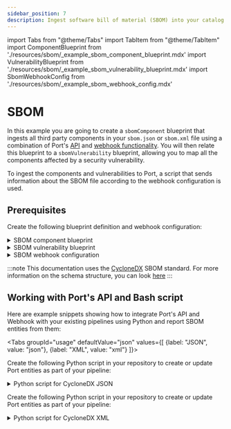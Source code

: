 ```yaml
---
sidebar_position: 7
description: Ingest software bill of material (SBOM) into your catalog
---
```


import Tabs from "@theme/Tabs"
import TabItem from "@theme/TabItem"
import ComponentBlueprint from './resources/sbom/\_example_sbom_component_blueprint.mdx'
import VulnerabilityBlueprint from './resources/sbom/\_example_sbom_vulnerability_blueprint.mdx'
import SbomWebhookConfig from './resources/sbom/\_example_sbom_webhook_config.mdx'

# SBOM

In this example you are going to create a `sbomComponent` blueprint that ingests all third party components in your `sbom.json` or `sbom.xml` file using a combination of Port's [API](/build-your-software-catalog/custom-integration/api) and [webhook functionality](/build-your-software-catalog/custom-integration/webhook). You will then relate this blueprint to a `sbomVulnerability` blueprint, allowing you to map all the components affected by a security vulnerability.

To ingest the components and vulnerabilities to Port, a script that sends information about the SBOM file according to the webhook configuration is used.

## Prerequisites

Create the following blueprint definition and webhook configuration:

<details>
<summary>SBOM component blueprint</summary>
<ComponentBlueprint/>
</details>

<details>
<summary>SBOM vulnerability blueprint</summary>
<VulnerabilityBlueprint/>
</details>

<details>
<summary>SBOM webhook configuration</summary>

<SbomWebhookConfig/>

</details>

:::note
This documentation uses the [CycloneDX](https://cyclonedx.org/) SBOM standard. For more information on the schema structure, you can look [here](https://cyclonedx.org/docs/1.5/json/#components)
:::

## Working with Port's API and Bash script

Here are example snippets showing how to integrate Port's API and Webhook with your existing pipelines using Python and report SBOM entities from them:

<Tabs groupId="usage" defaultValue="json" values={[
{label: "JSON", value: "json"},
{label: "XML", value: "xml"}
]}>

<TabItem value="json">

Create the following Python script in your repository to create or update Port entities as part of your pipeline:

<details>
  <summary> Python script for CycloneDX JSON </summary>

```python showLineNumbers
import requests
import json
import os

WEBHOOK_URL = os.environ['WEBHOOK_URL'] ## the value of the URL you receive after creating the Port webhook
PATH_TO_SBOM_JSON_FILE = os.environ['PATH_TO_SBOM_JSON_FILE']

def add_entity_to_port(entity_object):
    """A function to create the passed entity in Port using the webhook URL

    Params
    --------------
    entity_object: dict
        The entity to add in your Port catalog

    Returns
    --------------
    response: dict
        The response object after calling the webhook
    """
    headers = {"Content-Type": "application/json"}
    response = requests.post(WEBHOOK_URL, json=entity_object, headers=headers)
    return response.json()


def extract_sbom_data(sbom_file):
    """This function takes an sbom file path, converts the "components" and "vulnerabilities" property into a
    JSON array and it then sends this data to Port

    Params
    --------------
    sbom_file: str
        The path to the sbom file relative to the project's root folder

    Returns
    --------------
    response: dict
        The response object after calling the webhook
    """
    with open(sbom_file, 'r') as file:
        sbom_data = json.load(file)
    software_information = sbom_data["metadata"]["component"]
    software_product = software_information.get("name", "")
    software_version = software_information.get("version", "")

    components = []
    vulnerabilities = []
    for component in sbom_data.get("components", []):
        component_data = {
            "type": component.get("type", ""),
            "reference": component.get("bom-ref", ""),
            "name": component.get("name", ""),
            "version": component.get("version", ""),
            "purl": component.get("purl", ""),
            "external_references": component.get("externalReferences", []),
            "licenses": [license_data.get("license", "") for license_data in component.get("licenses", [])]
        }
        components.append(component_data)

    for vulnerability in sbom_data.get("vulnerabilities", []):
        vulnerability_data = {
            "id": vulnerability.get("id"),
            "description": vulnerability.get("description", ""),
            "reference": vulnerability.get("bom-ref", ""),
            "recommendation": vulnerability.get("recommendation", ""),
            "state": vulnerability.get("analysis", {}).get("state"),
            "ratings": vulnerability.get("ratings", []),
            "source": vulnerability.get("source", {}).get("name"),
            "affects": [bom_component.get("ref", "") for bom_component in vulnerability.get("affects", [])],
            "published": vulnerability.get("published", "")
        }
        vulnerabilities.append(vulnerability_data)

    entity_object = {
        "components": components,
        "vulnerabilities": vulnerabilities,
        "software_product": software_product,
        "software_version": software_version
    }
    webhook_response = add_entity_to_port(entity_object)
    return webhook_response


# Example usage
response = extract_sbom_data(PATH_TO_SBOM_JSON_FILE)
print(response)
```

</details>

</TabItem>

<TabItem value="xml">

Create the following Python script in your repository to create or update Port entities as part of your pipeline:

<details>
  <summary> Python script for CycloneDX XML </summary>

```python showLineNumbers
import requests
import xml.dom.minidom
import os

WEBHOOK_URL = os.environ["WEBHOOK_URL"]
PATH_TO_SBOM_XML_FILE = os.environ["PATH_TO_SBOM_XML_FILE"]

def add_entity_to_port(entity_object):
    """A function to create the passed entity in Port using the webhook URL

    Params
    --------------
    entity_object: dict
        The entity to add in your Port catalog

    Returns
    --------------
    response: dict
        The response object after calling the webhook
    """
    headers = {"Content-Type": "application/json"}
    response = requests.post(WEBHOOK_URL, json=entity_object, headers=headers)
    return response.json()


def extract_sbom_data(sbom_file):
    """This function takes an sbom file path, converts the "components" and "vulnerabilities" property into a
    JSON array and it then sends this data to Port

    Params
    --------------
    sbom_file: str
        The path to the sbom file relative to the project's root folder

    Returns
    --------------
    response: dict
        The response object after calling the webhook
    """

    xml_doc = xml.dom.minidom.parse(sbom_file)

    # Get the metadata component element
    metadata_component = xml_doc.getElementsByTagName("metadata")[0].getElementsByTagName("component")[0]

    # Extract software name and version from the metadata component
    software_product_name = metadata_component.getElementsByTagName("name")[0].firstChild.data.strip()
    software_version = metadata_component.getElementsByTagName("version")[0].firstChild.data.strip()

    # get all the components elements and extract details
    sbom_components = []
    components_element = xml_doc.getElementsByTagName('components')[0]
    components = components_element.getElementsByTagName("component")

    for component in components:
        name = component.getElementsByTagName('name')[0].childNodes[0].data
        bom_ref = component.getAttribute("bom-ref")
        version = component.getElementsByTagName('version')[0].childNodes[0].data
        component_type = component.getAttribute('type')
        purl = component.getElementsByTagName('purl')[0].childNodes[0].data
        licenses = component.getElementsByTagName("licenses")
        external_references = component.getElementsByTagName("reference")

        license_ids = []
        for license_node in licenses:
            license_id = license_node.getElementsByTagName("id")[0].firstChild.data.strip()
            license_ids.append({"id": license_id})

        external_reference_list = []
        for reference in external_references:
            reference_type = reference.getAttribute("type")
            reference_url = reference.getElementsByTagName("url")[0].firstChild.data.strip()
            external_reference_list.append({"type": reference_type, "url": reference_url})

        sbom_components.append({
            "type": component_type,
            "reference": bom_ref,
            "name": name,
            "version": version,
            "purl": purl,
            "external_references": external_reference_list,
            "licenses": license_ids
        })
    # Get the vulnerabilities element
    vulnerabilities_element = xml_doc.getElementsByTagName("vulnerabilities")[0]
    vulnerabilities = vulnerabilities_element.getElementsByTagName("vulnerability")
    sbom_vulnerabilities = []

    # Iterate over vulnerabilities and extract details
    for vulnerability in vulnerabilities:
        bom_reference = vulnerability.getAttribute("bom-ref")
        vulnerability_id = vulnerability.getElementsByTagName("id")[0].firstChild.data.strip()
        description = vulnerability.getElementsByTagName("description")[0].firstChild.data.strip()
        recommendation = vulnerability.getElementsByTagName("recommendation")[0].firstChild.data.strip()
        state = vulnerability.getElementsByTagName("state")[0].firstChild.data.strip()
        source = vulnerability.getElementsByTagName("source")[0].getElementsByTagName("name")[0].firstChild.data.strip()
        published = vulnerability.getElementsByTagName("published")[0].firstChild.data.strip()
        ratings = vulnerability.getElementsByTagName("rating")
        affects_target_refs = vulnerability.getElementsByTagName("target")

        rating_list = []
        for rating in ratings:
            rating_source = rating.getElementsByTagName("source")[0].getElementsByTagName("name")[0].firstChild.data.strip()
            rating_score = rating.getElementsByTagName("score")[0].firstChild.data.strip()
            rating_severity = rating.getElementsByTagName("severity")[0].firstChild.data.strip()
            rating_list.append({"source": rating_source, "score": rating_score, "severity": rating_severity})


        affected_components = []
        for target_ref in affects_target_refs:
            ref = target_ref.getElementsByTagName("ref")[0].firstChild.data.strip()
            affected_components.append(ref)

        sbom_vulnerabilities.append({
            "id": vulnerability_id,
            "description": description,
            "reference": bom_reference,
            "recommendation": recommendation,
            "state": state,
            "ratings": rating_list,
            "source": source,
            "affects": affected_components,
            "published": published
        })

    entity_object = {
        "components": sbom_components,
        "vulnerabilities": sbom_vulnerabilities,
        "software_product": software_product_name,
        "software_version": software_version
    }
    webhook_response = add_entity_to_port(entity_object)
    return webhook_response

# Example usage
response = extract_sbom_data(PATH_TO_SBOM_XML_FILE)
print(response)
```

</details>

</TabItem>
</Tabs>
